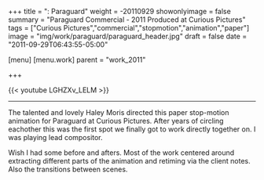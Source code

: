 +++
title = ": Paraguard"
weight = -20110929
showonlyimage = false
summary = "Paraguard Commercial - 2011 Produced at Curious Pictures"
tags = ["Curious Pictures","commercial","stopmotion","animation","paper"]
image = "img/work/paraguard/paraguard_header.jpg"
draft = false
date = "2011-09-29T06:43:55-05:00"

[menu]
  [menu.work]
    parent = "work_2011"

+++

{{< youtube LGHZXv_LELM >}}

---


The talented and lovely Haley Moris directed this paper stop-motion animation for Paraguard at Curious Pictures. After years of circling eachother this was the first spot we finally got to work directly together on. I was playing lead compositor.

Wish I had some before and afters. Most of the work centered around extracting different parts of the animation and retiming via the client notes. Also the transitions between scenes.
